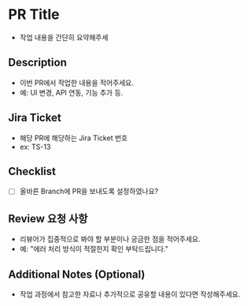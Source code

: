 # PR Title

- 작업 내용을 간단히 요약해주세

## Description

- 이번 PR에서 작업한 내용을 적어주세요.
- 예: UI 변경, API 연동, 기능 추가 등.

## Jira Ticket

- 해당 PR에 해당하는 Jira Ticket 번호
- ex: TS-13

## Checklist

- [ ] 올바른 Branch에 PR을 보내도록 설정하였나요?

## Review 요청 사항

- 리뷰어가 집중적으로 봐야 할 부분이나 궁금한 점을 적어주세요.
- 예: "에러 처리 방식이 적절한지 확인 부탁드립니다."

## Additional Notes (Optional)

- 작업 과정에서 참고한 자료나 추가적으로 공유할 내용이 있다면 작성해주세요.
